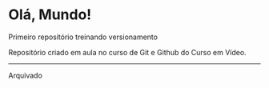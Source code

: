 # Olá, Mundo!
 Primeiro repositório treinando versionamento

Repositório criado em aula no curso de Git e Github do Curso em Vídeo.

---
Arquivado
